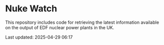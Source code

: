 # Nuke Watch

This repository includes code for retrieving the latest information available on the output of EDF nuclear power plants in the UK.

Last updated: 2025-04-29 06:17